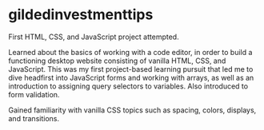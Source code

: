 # gildedinvestmenttips
First HTML, CSS, and JavaScript project attempted.

Learned about the basics of working with a code editor, in order to build a functioning desktop website consisting of vanilla HTML, CSS, and JavaScript. This was my first project-based learning pursuit that led me to dive headfirst into JavaScript forms and working with arrays, as well as an introduction to assigning query selectors to variables. Also introduced to form validation.

Gained familiarity with vanilla CSS topics such as spacing, colors, displays, and transitions.
